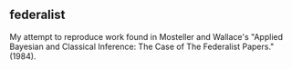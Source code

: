 federalist
----------

My attempt to reproduce work found in Mosteller and Wallace's "Applied Bayesian
and Classical Inference: The Case of The Federalist Papers." (1984).

